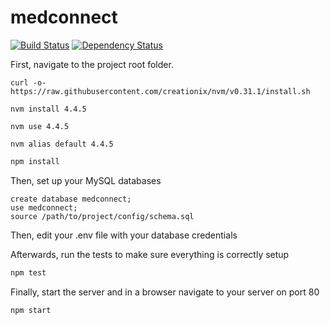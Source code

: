 # medconnect
[![Build Status](https://travis-ci.org/tannerwj/medconnect.svg?branch=master)](https://travis-ci.org/tannerwj/medconnect)
[![Dependency Status](https://gemnasium.com/tannerwj/medconnect.svg)](https://gemnasium.com/tannerwj/medconnect)


First, navigate to the project root folder.

```Install NVM 
curl -o- https://raw.githubusercontent.com/creationix/nvm/v0.31.1/install.sh
```

```Installs the version of NVM that we want.
nvm install 4.4.5 
```

```Specifies which version of NVM to be using.
nvm use 4.4.5
```

```Maps default to 4.4.5
nvm alias default 4.4.5
```

```bash
npm install
```

Then, set up your MySQL databases

```MySQL
create database medconnect;
use medconnect;
source /path/to/project/config/schema.sql
```

Then, edit your .env file with your database credentials

Afterwards, run the tests to make sure everything is correctly setup

```bash
npm test
```

Finally, start the server and in a browser navigate to your server on port 80

```bash
npm start
```
